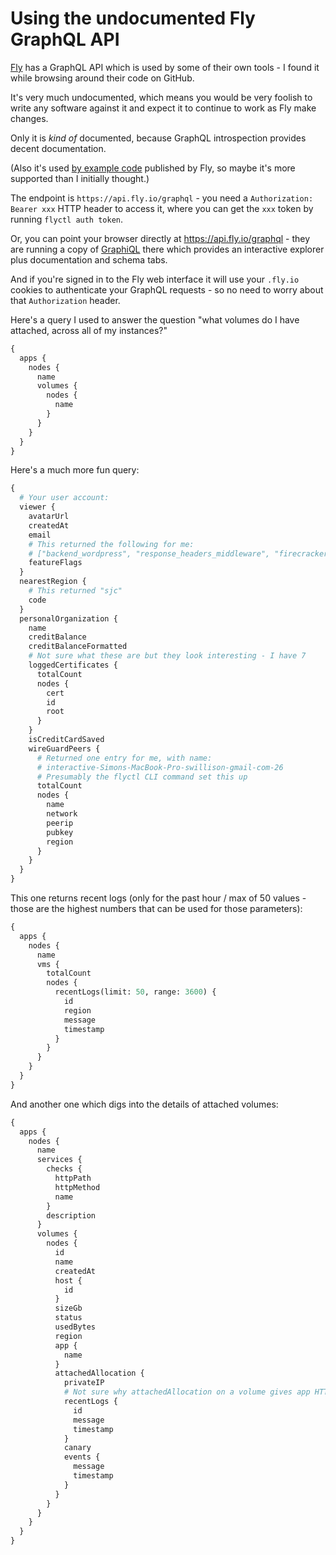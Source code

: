 # Using the undocumented Fly GraphQL API

[Fly](https://fly.io/) has a GraphQL API which is used by some of their own tools - I found it while browsing around their code on GitHub.

It's very much undocumented, which means you would be very foolish to write any software against it and expect it to continue to work as Fly make changes.

Only it is *kind of* documented, because GraphQL introspection provides decent documentation.

(Also it's used [by example code](https://github.com/fly-apps/hostnamesapi) published by Fly, so maybe it's more supported than I initially thought.)

The endpoint is `https://api.fly.io/graphql` - you need a `Authorization: Bearer xxx` HTTP header to access it, where you can get the `xxx` token by running `flyctl auth token`.

Or, you can point your browser directly at https://api.fly.io/graphql - they are running a copy of [GraphiQL](https://github.com/graphql/graphiql) there which provides an interactive explorer plus documentation and schema tabs.

And if you're signed in to the Fly web interface it will use your `.fly.io` cookies to authenticate your GraphQL requests - so no need to worry about that `Authorization` header.

Here's a query I used to answer the question "what volumes do I have attached, across all of my instances?"

```graphql
{
  apps {
    nodes {
      name
      volumes {
        nodes {
          name
        }
      }
    }
  }
}
```
Here's a much more fun query:
```graphql
{
  # Your user account:
  viewer {
    avatarUrl
    createdAt
    email
    # This returned the following for me:
    # ["backend_wordpress", "response_headers_middleware", "firecracker", "dashboard_logs"]
    featureFlags
  }
  nearestRegion {
    # This returned "sjc"
    code
  }
  personalOrganization {
    name
    creditBalance
    creditBalanceFormatted
    # Not sure what these are but they look interesting - I have 7
    loggedCertificates {
      totalCount
      nodes {
        cert
        id
        root
      }
    }
    isCreditCardSaved
    wireGuardPeers {
      # Returned one entry for me, with name:
      # interactive-Simons-MacBook-Pro-swillison-gmail-com-26
      # Presumably the flyctl CLI command set this up
      totalCount
      nodes {
        name
        network
        peerip
        pubkey
        region
      }
    }
  }
}
```
This one returns recent logs (only for the past hour / max of 50 values - those are the highest numbers that can be used for those parameters):
```graphql
{
  apps {
    nodes {
      name
      vms {
        totalCount
        nodes {
          recentLogs(limit: 50, range: 3600) {
            id
            region
            message
            timestamp
          }
        }
      }
    }
  }
}
```
And another one which digs into the details of attached volumes:
```graphql
{
  apps {
    nodes {
      name
      services {
        checks {
          httpPath
          httpMethod
          name
        }
        description
      }
      volumes {
        nodes {
          id
          name
          createdAt
          host {
            id
          }
          sizeGb
          status
          usedBytes
          region
          app {
            name
          }
          attachedAllocation {
            privateIP
            # Not sure why attachedAllocation on a volume gives app HTTP traffic logs:
            recentLogs {
              id
              message
              timestamp
            }
            canary
            events {
              message
              timestamp
            }
          }
        }
      }
    }
  }
}
```
